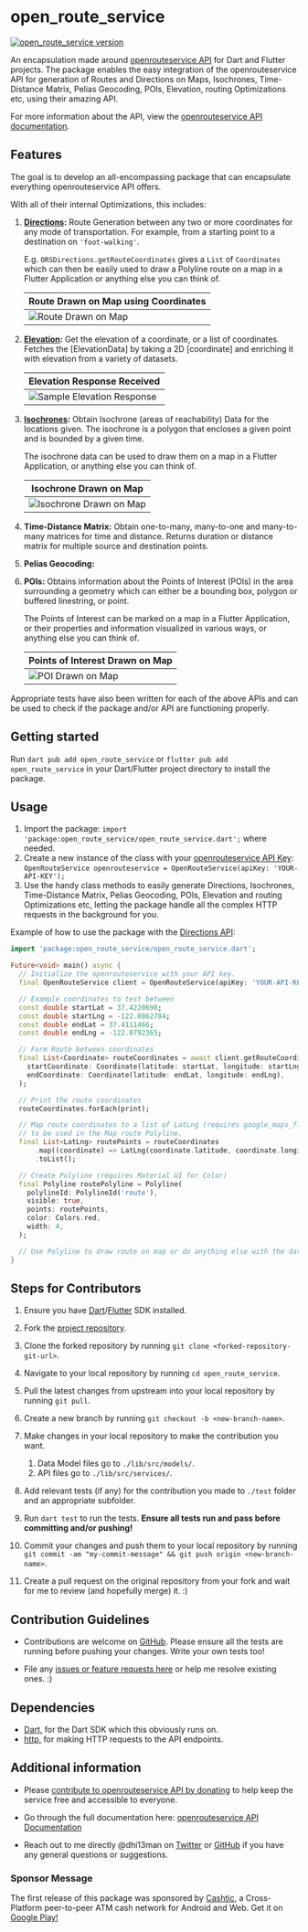 # open_route_service

[![open_route_service version](https://img.shields.io/pub/v/open_route_service.svg)](https://pub.dev/packages/open_route_service)

An encapsulation made around [openrouteservice API](https://openrouteservice.org) for Dart and Flutter projects. The
package enables the easy integration of the openrouteservice API for generation of Routes and Directions on Maps,
Isochrones, Time-Distance Matrix, Pelias Geocoding, POIs, Elevation, routing Optimizations etc, using their amazing API.

For more information about the API, view
the [openrouteservice API documentation](https://openrouteservice.org/dev/#/api-docs).

## Features

The goal is to develop an all-encompassing package that can encapsulate everything openrouteservice API offers.

With all of their internal Optimizations, this includes:

1. **[Directions](https://openrouteservice.org/dev/#/api-docs/v2/directions/):**
   Route Generation between any two or more coordinates for any mode of transportation. For example, from a starting
   point to a destination on `'foot-walking'`.

   E.g. `ORSDirections.getRouteCoordinates` gives a `List` of `Coordinates` which can then be easily used to draw a
   Polyline route on a map in a Flutter Application or anything else you can think of.

   | Route Drawn on Map using Coordinates |
   | ------------------------------------ |
   | ![Route Drawn on Map](https://raw.githubusercontent.com/Dhi13man/open_route_service/main/screenshots/directions_map.png) |

2. **[Elevation](https://openrouteservice.org/dev/#/api-docs/elevation/):**
   Get the elevation of a coordinate, or a list of coordinates. Fetches the [ElevationData] by taking a 2D [coordinate]
   and enriching it with elevation from a variety of datasets.

   | Elevation Response Received |
   | --------------------------- |
   | ![Sample Elevation Response][elevation_img] |

[elevation_img]: https://raw.githubusercontent.com/Dhi13man/open_route_service/main/screenshots/elevation_response.png

3. **[Isochrones](https://openrouteservice.org/dev/#/api-docs/v2/isochrones/):**
   Obtain Isochrone (areas of reachability) Data for the locations given. The isochrone is a polygon that encloses a
   given point and is bounded by a given time.

   The isochrone data can be used to draw them on a map in a Flutter Application, or anything else you can think of.

   | Isochrone Drawn on Map |
   | ---------------------- |
   | ![Isochrone Drawn on Map][isochrone_img] |

[isochrone_img]: https://raw.githubusercontent.com/Dhi13man/open_route_service/main/screenshots/isochrone_map.png

4. **Time-Distance Matrix:**
   Obtain one-to-many, many-to-one and many-to-many matrices for time and distance. Returns duration or distance matrix
   for multiple source and destination points.

5. **Pelias Geocoding:**

6. **POIs:**
   Obtains information about the Points of Interest (POIs) in the area surrounding a geometry which can either be a
   bounding box, polygon or buffered linestring, or point.

   The Points of Interest can be marked on a map in a Flutter Application, or their properties and information
   visualized in various ways, or anything else you can think of.

   | Points of Interest Drawn on Map |
   | ------------------------------- |
   | ![POI Drawn on Map][pois_img]   |

[pois_img]: https://raw.githubusercontent.com/Dhi13man/open_route_service/main/screenshots/pois_map.png

Appropriate tests have also been written for each of the above APIs and can be used to check if the package and/or API
are functioning properly.

## Getting started

Run `dart pub add open_route_service` or `flutter pub add open_route_service` in your Dart/Flutter project directory to
install the package.

## Usage

1. Import the package: `import 'package:open_route_service/open_route_service.dart';` where needed.
2. Create a new instance of the class with
   your [openrouteservice API Key](https://openrouteservice.org/dev/#/signup):
   `OpenRouteService openrouteservice = OpenRouteService(apiKey: 'YOUR-API-KEY');`
3. Use the handy class methods to easily generate Directions, Isochrones, Time-Distance Matrix, Pelias Geocoding, POIs,
   Elevation and routing Optimizations etc, letting the package handle all the complex HTTP requests in the background
   for you.

Example of how to use the package with the [Directions API](https://openrouteservice.org/dev/#/api-docs/v2/directions):

```dart
import 'package:open_route_service/open_route_service.dart';

Future<void> main() async {
  // Initialize the openrouteservice with your API key.
  final OpenRouteService client = OpenRouteService(apiKey: 'YOUR-API-KEY');

  // Example coordinates to test between
  const double startLat = 37.4220698;
  const double startLng = -122.0862784;
  const double endLat = 37.4111466;
  const double endLng = -122.0792365;

  // Form Route between coordinates
  final List<Coordinate> routeCoordinates = await client.getRouteCoordinates(
    startCoordinate: Coordinate(latitude: startLat, longitude: startLng),
    endCoordinate: Coordinate(latitude: endLat, longitude: endLng),
  );

  // Print the route coordinates
  routeCoordinates.forEach(print);

  // Map route coordinates to a list of LatLng (requires google_maps_flutter package)
  // to be used in the Map route Polyline.
  final List<LatLng> routePoints = routeCoordinates
      .map((coordinate) => LatLng(coordinate.latitude, coordinate.longitude))
      .toList();

  // Create Polyline (requires Material UI for Color)
  final Polyline routePolyline = Polyline(
    polylineId: PolylineId('route'),
    visible: true,
    points: routePoints,
    color: Colors.red,
    width: 4,
  );

  // Use Polyline to draw route on map or do anything else with the data :)
}

```

## Steps for Contributors

1. Ensure you have [Dart](https://dart.dev/get-dart)/[Flutter](https://flutter.dev/docs/get-started/install) SDK
   installed.

2. Fork the [project repository](https://github.com/Dhi13man/open_route_service).

3. Clone the forked repository by running `git clone <forked-repository-git-url>`.

4. Navigate to your local repository by running `cd open_route_service`.

5. Pull the latest changes from upstream into your local repository by running `git pull`.

6. Create a new branch by running `git checkout -b <new-branch-name>`.

7. Make changes in your local repository to make the contribution you want.
    1. Data Model files go to `./lib/src/models/`.
    2. API files go to `./lib/src/services/`.

8. Add relevant tests (if any) for the contribution you made to `./test` folder and an appropriate subfolder.

9. Run `dart test` to run the tests. **Ensure all tests run and pass before committing and/or pushing!**

10. Commit your changes and push them to your local repository by
    running `git commit -am "my-commit-message" && git push origin <new-branch-name>`.

11. Create a pull request on the original repository from your fork and wait for me to review (and hopefully merge)
    it. :)

## Contribution Guidelines

- Contributions are welcome on [GitHub](https://www.github.com/dhi13man/open_route_service). Please ensure all the tests
  are running before pushing your changes. Write your own tests too!

- File any [issues or feature requests here](https://www.github.com/dhi13man/open_route_service/issues) or help me
  resolve existing ones. :)

## Dependencies

- [Dart,](https://www.dartlang.org/) for the Dart SDK which this obviously runs on.
- [http,](https://pub.dev/packages/http) for making HTTP requests to the API endpoints.

## Additional information

- Please [contribute to openrouteservice API by donating](https://openrouteservice.org/donations/) to help keep the
  service free and accessible to everyone.

- Go through the full documentation
  here: [openrouteservice API Documentation](https://openrouteservice.org/dev/#/api-docs/v2/directions)

- Reach out to me directly @dhi13man on [Twitter](https://twitter.com/dhi13man)
  or [GitHub](https://www.github.com/dhi13man) if you have any general questions or suggestions.

### Sponsor Message

The first release of this package was sponsored by [Cashtic](https://cashtic.com/), a Cross-Platform peer-to-peer ATM
cash network for Android and Web. Get it
on [Google Play!](https://play.google.com/store/apps/details?id=com.cashtic&hl=en&gl=US)

